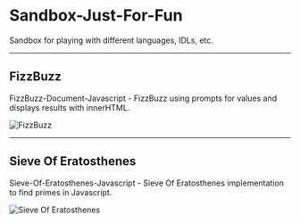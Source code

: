 # Sandbox-Just-For-Fun
Sandbox for playing with different languages, IDLs, etc.
_____

## FizzBuzz
FizzBuzz-Document-Javascript - FizzBuzz using prompts for values and displays results with innerHTML.

![FizzBuzz](https://github.com/srbrettle/Sandbox-Just-For-Fun/blob/master/FizzBuzz-Document-Javascript/FizzBuzz.PNG)
_____
## Sieve Of Eratosthenes
Sieve-Of-Eratosthenes-Javascript - Sieve Of Eratosthenes implementation to find primes in Javascript.

![Sieve Of Eratosthenes](https://github.com/srbrettle/Sandbox-Just-For-Fun/blob/master/Sieve-Of-Eratosthenes-Javascript/SieveOfEratosthenes.PNG)
